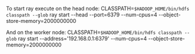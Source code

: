To start ray execute on the head node:
CLASSPATH=`$HADOOP_HOME/bin/hdfs classpath --glob` ray start --head --port=6379 --num-cpus=4 --object-store-memory=2000000000

And on the worker node:
CLASSPATH=`$HADOOP_HOME/bin/hdfs classpath --glob` ray start --address='192.168.0.1:6379' --num-cpus=4 --object-store-memory=2000000000
